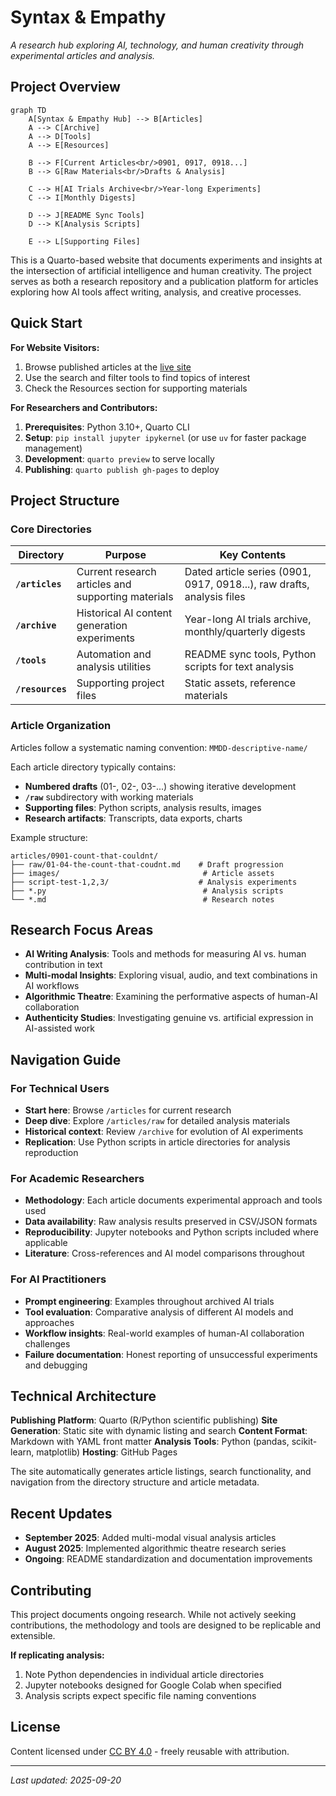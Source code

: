 # Syntax & Empathy

*A research hub exploring AI, technology, and human creativity through experimental articles and analysis.*

## Project Overview

```mermaid
graph TD
    A[Syntax & Empathy Hub] --> B[Articles]
    A --> C[Archive]
    A --> D[Tools]
    A --> E[Resources]

    B --> F[Current Articles<br/>0901, 0917, 0918...]
    B --> G[Raw Materials<br/>Drafts & Analysis]

    C --> H[AI Trials Archive<br/>Year-long Experiments]
    C --> I[Monthly Digests]

    D --> J[README Sync Tools]
    D --> K[Analysis Scripts]

    E --> L[Supporting Files]
```

This is a Quarto-based website that documents experiments and insights at the intersection of artificial intelligence and human creativity. The project serves as both a research repository and a publication platform for articles exploring how AI tools affect writing, analysis, and creative processes.

## Quick Start

**For Website Visitors:**
1. Browse published articles at the [live site](https://syntax-and-empathy.github.io/s-and-e-hub)
2. Use the search and filter tools to find topics of interest
3. Check the Resources section for supporting materials

**For Researchers and Contributors:**
1. **Prerequisites**: Python 3.10+, Quarto CLI
2. **Setup**: `pip install jupyter ipykernel` (or use `uv` for faster package management)
3. **Development**: `quarto preview` to serve locally
4. **Publishing**: `quarto publish gh-pages` to deploy

## Project Structure

### Core Directories

| Directory | Purpose | Key Contents |
|-----------|---------|--------------|
| **`/articles`** | Current research articles and supporting materials | Dated article series (0901, 0917, 0918...), raw drafts, analysis files |
| **`/archive`** | Historical AI content generation experiments | Year-long AI trials archive, monthly/quarterly digests |
| **`/tools`** | Automation and analysis utilities | README sync tools, Python scripts for text analysis |
| **`/resources`** | Supporting project files | Static assets, reference materials |

### Article Organization

Articles follow a systematic naming convention: `MMDD-descriptive-name/`

Each article directory typically contains:
- **Numbered drafts** (01-, 02-, 03-...) showing iterative development
- **`/raw`** subdirectory with working materials
- **Supporting files**: Python scripts, analysis results, images
- **Research artifacts**: Transcripts, data exports, charts

Example structure:
```
articles/0901-count-that-couldnt/
├── raw/01-04-the-count-that-coudnt.md    # Draft progression
├── images/                                # Article assets
├── script-test-1,2,3/                    # Analysis experiments
├── *.py                                   # Analysis scripts
└── *.md                                   # Research notes
```

## Research Focus Areas

- **AI Writing Analysis**: Tools and methods for measuring AI vs. human contribution in text
- **Multi-modal Insights**: Exploring visual, audio, and text combinations in AI workflows
- **Algorithmic Theatre**: Examining the performative aspects of human-AI collaboration
- **Authenticity Studies**: Investigating genuine vs. artificial expression in AI-assisted work

## Navigation Guide

### For Technical Users
- **Start here**: Browse `/articles` for current research
- **Deep dive**: Explore `/articles/raw` for detailed analysis materials
- **Historical context**: Review `/archive` for evolution of AI experiments
- **Replication**: Use Python scripts in article directories for analysis reproduction

### For Academic Researchers
- **Methodology**: Each article documents experimental approach and tools used
- **Data availability**: Raw analysis results preserved in CSV/JSON formats
- **Reproducibility**: Jupyter notebooks and Python scripts included where applicable
- **Literature**: Cross-references and AI model comparisons throughout

### For AI Practitioners
- **Prompt engineering**: Examples throughout archived AI trials
- **Tool evaluation**: Comparative analysis of different AI models and approaches
- **Workflow insights**: Real-world examples of human-AI collaboration challenges
- **Failure documentation**: Honest reporting of unsuccessful experiments and debugging

## Technical Architecture

**Publishing Platform**: Quarto (R/Python scientific publishing)
**Site Generation**: Static site with dynamic listing and search
**Content Format**: Markdown with YAML front matter
**Analysis Tools**: Python (pandas, scikit-learn, matplotlib)
**Hosting**: GitHub Pages

The site automatically generates article listings, search functionality, and navigation from the directory structure and article metadata.

## Recent Updates

- **September 2025**: Added multi-modal visual analysis articles
- **August 2025**: Implemented algorithmic theatre research series
- **Ongoing**: README standardization and documentation improvements

## Contributing

This project documents ongoing research. While not actively seeking contributions, the methodology and tools are designed to be replicable and extensible.

**If replicating analysis:**
1. Note Python dependencies in individual article directories
2. Jupyter notebooks designed for Google Colab when specified
3. Analysis scripts expect specific file naming conventions

## License

Content licensed under [CC BY 4.0](https://creativecommons.org/licenses/by/4.0/) - freely reusable with attribution.

---

*Last updated: 2025-09-20*
